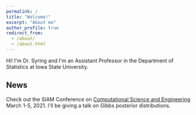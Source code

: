 ```yaml
---
permalink: /
title: "Welcome!"
excerpt: "About me"
author_profile: true
redirect_from: 
  - /about/
  - /about.html
---
```


Hi! I'm Dr. Syring and I'm an Assistant Professor in the Department of Statistics at Iowa State University.  

News
------
Check out the SIAM Conference on [Computational Science and Engineering](https://www.siam.org/conferences/cm/conference/cse21) March 1-5, 2021.  I'll be giving a talk on Gibbs posterior distributions.
